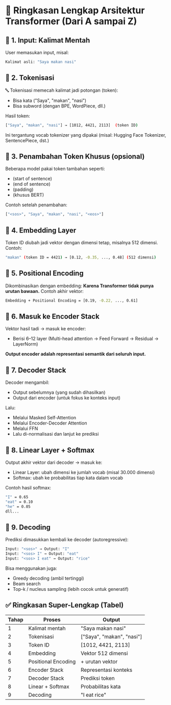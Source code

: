 # 🧱 Ringkasan Lengkap Arsitektur Transformer (Dari A sampai Z)

## 🔹 1. Input: Kalimat Mentah

User memasukan input, misal: 

```bash
Kalimat asli: "Saya makan nasi"
```

## 🔹 2. Tokenisasi

🔤 Tokenisasi memecah kalimat jadi potongan (token):
* Bisa kata ("Saya", "makan", "nasi")
* Bisa subword (dengan BPE, WordPiece, dll.)

Hasil token:

```bash
["Saya", "makan", "nasi"] → [1012, 4421, 2113]  (token ID)
```

Ini tergantung vocab tokenizer yang dipakai (misal: Hugging Face Tokenizer, SentencePiece, dst.)

## 🔹 3. Penambahan Token Khusus (opsional)

Beberapa model pakai token tambahan seperti:
* <sos> (start of sentence)
* <eos> (end of sentence)
* <pad> (padding)
* <mask> (khusus BERT)

Contoh setelah penambahan:

```bash
["<sos>", "Saya", "makan", "nasi", "<eos>"]
```

## 🔹 4. Embedding Layer

Token ID diubah jadi vektor dengan dimensi tetap, misalnya 512 dimensi. Contoh: 
```bash
"makan" (token ID = 4421) → [0.12, -0.35, ..., 0.48] (512 dimensi)
```

## 🔹 5. Positional Encoding

Dikombinasikan dengan embedding: **Karena Transformer tidak punya urutan bawaan.** Contoh akhir vektor:

```bash
Embedding + Positional Encoding = [0.19, -0.22, ..., 0.61]
```

## 🔹 6. Masuk ke Encoder Stack

Vektor hasil tadi → masuk ke encoder:
* Berisi 6–12 layer (Multi-head attention → Feed Forward → Residual → LayerNorm)

**Output encoder adalah representasi semantik dari seluruh input.**

## 🔹 7. Decoder Stack

Decoder mengambil:
* Output sebelumnya (yang sudah dihasilkan)
* Output dari encoder (untuk fokus ke konteks input)

Lalu:
* Melalui Masked Self-Attention
* Melalui Encoder-Decoder Attention
* Melalui FFN
* Lalu di-normalisasi dan lanjut ke prediksi

## 🔹 8. Linear Layer + Softmax

Output akhir vektor dari decoder → masuk ke:
* Linear Layer: ubah dimensi ke jumlah vocab (misal 30.000 dimensi)
* Softmax: ubah ke probabilitas tiap kata dalam vocab

Contoh hasil softmax:

```bash
"I" = 0.65  
"eat" = 0.10  
"he" = 0.05  
dll...
```

## 🔹 9. Decoding

Prediksi dimasukkan kembali ke decoder (autoregressive):

```bash
Input: "<sos>" → Output: "I"  
Input: "<sos> I" → Output: "eat"  
Input: "<sos> I eat" → Output: "rice"
```

Bisa menggunakan juga:
* Greedy decoding (ambil tertinggi)
* Beam search
* Top-k / nucleus sampling (lebih cocok untuk generatif)

## ✅ Ringkasan Super-Lengkap (Tabel)

| Tahap | Proses                | Output                    |
|-------|-----------------------|---------------------------|
| 1     | Kalimat mentah        | "Saya makan nasi"         |
| 2     | Tokenisasi            | ["Saya", "makan", "nasi"] |
| 3     | Token ID              | [1012, 4421, 2113]        |
| 4     | Embedding             | Vektor 512 dimensi        |
| 5     | Positional Encoding   | + urutan vektor           |
| 6     | Encoder Stack         | Representasi konteks      |
| 7     | Decoder Stack         | Prediksi token            |
| 8     | Linear + Softmax      | Probabilitas kata         |
| 9     | Decoding              | "I eat rice"              |